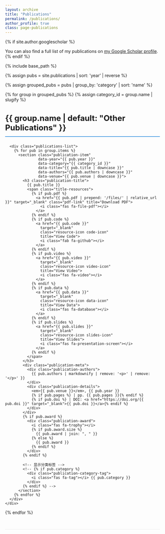```yaml
---
layout: archive
title: "Publications"
permalink: /publications/
author_profile: true
class: page-publications
---
```


{% if site.author.googlescholar %}
  <div class="wordwrap">You can also find a full list of my publications on <a href="{{site.author.googlescholar}}">my Google Scholar profile</a>.</div>
{% endif %}

{% include base_path %}

{% assign pubs = site.publications | sort: 'year' | reverse %}



<div class="publications-page">
  <!-- 按类别分组的出版物列表 -->
  {% assign grouped_pubs = pubs | group_by: 'category' | sort: 'name' %}

  {% for group in grouped_pubs %}
    {% assign category_id = group.name | slugify %}
    <div class="publication-category" id="category-{{ category_id }}">
      <h2 class="category-title">
        {{ group.name | default: "Other Publications" }}
        <!-- <span class="publication-count">({{ group.size }})</span> -->
      </h2>

      <div class="publications-list">
        {% for pub in group.items %}
          <section class="publication-item"
                   data-year="{{ pub.year }}"
                   data-category="{{ category_id }}"
                   data-title="{{ pub.title | downcase }}"
                   data-authors="{{ pub.authors | downcase }}"
                   data-venue="{{ pub.venue | downcase }}">
            <h3 class="publication-title">
              {{ pub.title }}
              <span class="title-resources">
                {% if pub.pdf %}
                  <a href="{{ pub.pdf | prepend: '/files/' | relative_url }}" target="_blank" class="pdf-link" title="Download PDF">
                    <i class="fas fa-file-pdf"></i>
                  </a>
                {% endif %}
                {% if pub.code %}
                  <a href="{{ pub.code }}"
                    target="_blank"
                    class="resource-icon code-icon"
                    title="View Code">
                    <i class="fab fa-github"></i>
                  </a>
                {% endif %}
                {% if pub.video %}
                  <a href="{{ pub.video }}"
                    target="_blank"
                    class="resource-icon video-icon"
                    title="View Video">
                    <i class="fas fa-video"></i>
                  </a>
                {% endif %}
                {% if pub.data %}
                  <a href="{{ pub.data }}"
                    target="_blank"
                    class="resource-icon data-icon"
                    title="View Data">
                    <i class="fas fa-database"></i>
                  </a>
                {% endif %}
                {% if pub.slides %}
                  <a href="{{ pub.slides }}"
                    target="_blank"
                    class="resource-icon slides-icon"
                    title="View Slides">
                    <i class="fas fa-presentation-screen"></i>
                  </a>
                {% endif %}
              </span>
            </h3>
            <div class="publication-meta">
              <div class="publication-authors">
                {{ pub.authors | markdownify | remove: '<p>' | remove: '</p>' }}
              </div>
              <div class="publication-details">
                <em>{{ pub.venue }}</em>, {{ pub.year }}
                {% if pub.pages %} | pp. {{ pub.pages }}{% endif %}
                {% if pub.doi %} | DOI: <a href="https://doi.org/{{ pub.doi }}" target="_blank">{{ pub.doi }}</a>{% endif %}
              </div>
            </div>
            {% if pub.award %}
              <div class="publication-award">
                <i class="fas fa-trophy"></i>
                {% if pub.award.size %}
                  {{ pub.award | join: ", " }}
                {% else %}
                  {{ pub.award }}
                {% endif %}
              </div>
            {% endif %}

            <!-- 显示分类标签 -->
            <!-- {% if pub.category %}
              <div class="publication-category-tag">
                <i class="fas fa-tag"></i> {{ pub.category }}
              </div>
            {% endif %} -->
          </section>
        {% endfor %}
      </div>
    </div>
  {% endfor %}
</div>

<!-- 分类过滤器和搜索框 -->
<!-- <div class="publications-toolbar">
  <div class="search-box">
    <i class="fas fa-search"></i>
    <input type="text" id="publication-search" placeholder="Search publications...">
  </div>
  <div class="category-filters">
    <span class="filter-label">Filter by Category:</span>
    <div class="category-buttons">
      <button class="category-btn active" data-category="all">All Publications</button>
      {% assign categories = pubs | map: 'category' | uniq | compact | sort %}
      {% for cat in categories %}
        <button class="category-btn" data-category="{{ cat | slugify }}">{{ cat }}</button>
      {% endfor %}
    </div>
  </div>
</div> -->

<!-- 分类和搜索功能脚本 -->
<!-- <script>
document.addEventListener('DOMContentLoaded', function() {
  // 分类过滤功能
  const categoryButtons = document.querySelectorAll('.category-btn');
  const publicationItems = document.querySelectorAll('.publication-item');
  const publicationCategories = document.querySelectorAll('.publication-category');

  categoryButtons.forEach(button => {
    button.addEventListener('click', function() {
      // 更新按钮状态
      categoryButtons.forEach(btn => btn.classList.remove('active'));
      this.classList.add('active');

      const category = this.dataset.category;

      // 显示/隐藏出版物
      publicationItems.forEach(item => {
        if (category === 'all' || item.dataset.category === category) {
          item.style.display = 'block';
        } else {
          item.style.display = 'none';
        }
      });

      // 显示/隐藏分类标题
      publicationCategories.forEach(cat => {
        if (category === 'all') {
          cat.style.display = 'block';
        } else {
          const catId = cat.id.replace('category-', '');
          if (catId === category) {
            cat.style.display = 'block';
          } else {
            cat.style.display = 'none';
          }
        }
      });
    });
  });

  // 搜索功能
  const searchInput = document.getElementById('publication-search');

  searchInput.addEventListener('input', function() {
    const searchTerm = this.value.toLowerCase().trim();

    publicationItems.forEach(item => {
      const title = item.dataset.title;
      const authors = item.dataset.authors;
      const venue = item.dataset.venue;

      if (searchTerm === '' ||
          title.includes(searchTerm) ||
          authors.includes(searchTerm) ||
          venue.includes(searchTerm)) {
        item.style.display = 'block';
      } else {
        item.style.display = 'none';
      }
    });
  });

  // 初始显示所有出版物
  publicationItems.forEach(item => item.style.display = 'block');
});
</script> -->

<style>
/* ================= 分类工具栏 ================= */
.publications-toolbar {
  margin: 2rem 0;
  padding: 1.5rem;
  background: #f8f9fa;
  border-radius: 12px;
  display: flex;
  flex-wrap: wrap;
  gap: 1.5rem;
  align-items: center;
  border: 1px solid #e2e8f0;
}

.category-filters {
  flex: 1;
  min-width: 100%;
}

.filter-label {
  font-weight: 600;
  margin-right: 1rem;
  color: #2d3748;
}

.category-buttons {
  display: flex;
  flex-wrap: wrap;
  gap: 0.8rem;
  margin-top: 0.8rem;
}

.category-btn {
  padding: 0.6rem 1.2rem;
  border: 1px solid #e2e8f0;
  border-radius: 50px;
  background: #fff;
  cursor: pointer;
  font-size: 0.9rem;
  transition: all 0.2s;
  box-shadow: 0 1px 3px rgba(0,0,0,0.05);

  &.active, &:hover {
    background: #4299e1;
    color: white;
    border-color: #4299e1;
    box-shadow: 0 2px 5px rgba(66, 153, 225, 0.3);
  }
}

.search-box {
  flex: 1;
  min-width: 300px;
  position: relative;

  input {
    width: 100%;
    padding: 0.8rem 1rem 0.8rem 40px;
    border: 1px solid #e2e8f0;
    border-radius: 30px;
    font-size: 1rem;
    transition: all 0.3s;

    &:focus {
      outline: none;
      border-color: #4299e1;
      box-shadow: 0 0 0 3px rgba(66, 153, 225, 0.2);
    }
  }

  .fa-search {
    position: absolute;
    left: 15px;
    top: 50%;
    transform: translateY(-50%);
    color: #a0aec0;
  }
}

/* ================= 分类标题 ================= */
.publication-category {
  margin-bottom: 3rem;
  padding-bottom: 2rem;
  border-bottom: 1px solid #eaeaea;
}

.category-title {
  font-size: 1.6rem;
  margin-bottom: 1.5rem;
  padding-bottom: 0.8rem;
  border-bottom: 2px solid #4299e1;
  display: flex;
  align-items: center;
}

.publication-count {
  font-size: 1rem;
  background: #4299e1;
  color: white;
  border-radius: 20px;
  padding: 0.2rem 0.8rem;
  margin-left: 1rem;
  font-weight: normal;
}

/* ================= 分类标签 ================= */
.publication-category-tag {
  display: inline-flex;
  align-items: center;
  margin-top: 0.8rem;
  padding: 0.4rem 0.8rem;
  background-color: #f0f7ff;
  border-radius: 50px;
  color: #2b6cb0;
  font-size: 0.85rem;
  border: 1px solid #c3dafe;

  i {
    margin-right: 0.4rem;
    color: #4299e1;
  }
}

/* ================= 响应式设计 ================= */
@media (max-width: 768px) {
  .publications-toolbar {
    flex-direction: column;
    align-items: stretch;
    gap: 1.5rem;
  }

  .category-buttons {
    justify-content: center;
  }

  .search-box {
    min-width: 100%;
  }
}

@media (max-width: 480px) {
  .category-buttons {
    gap: 0.5rem;
  }

  .category-btn {
    padding: 0.5rem 1rem;
    font-size: 0.85rem;
  }

  .category-title {
    font-size: 1.4rem;
    flex-direction: column;
    align-items: flex-start;
  }

  .publication-count {
    margin-left: 0;
    margin-top: 0.5rem;
  }
}

/* ================= 资源图标样式 ================= */
.title-resources {
  display: inline-flex;
  gap: 0.6rem;
  margin-left: 0.8rem;
}

.resource-icon {
  display: inline-flex;
  align-items: center;
  justify-content: center;
  width: 24px;
  height: 24px;
  border-radius: 50%;
  color: white !important;
  font-size: 0.9rem;
  transition: all 0.2s ease;
  opacity: 0.8;
  text-decoration: none !important;
  position: relative;

  &:hover {
    opacity: 1;
    transform: scale(1.1);
  }

  // 悬停提示
  &::after {
    content: attr(title);
    position: absolute;
    bottom: -28px;
    left: 50%;
    transform: translateX(-50%);
    background: rgba(0, 0, 0, 0.85);
    color: white;
    padding: 4px 8px;
    border-radius: 4px;
    font-size: 0.75rem;
    white-space: nowrap;
    opacity: 0;
    visibility: hidden;
    transition: opacity 0.2s;
    z-index: 100;
    pointer-events: none;
  }

  &:hover::after {
    opacity: 1;
    visibility: visible;
  }
}

/* 特定图标样式 */
.pdf-link {
  background-color: #e53e3e;
  &:hover { background-color: #c53030; }
}
.code-icon {
  background-color: #2d3748;
  &:hover { background-color: #1a202c; }
}
.video-icon {
  background-color: #805ad5;
  &:hover { background-color: #6b46c1; }
}
.data-icon {
  background-color: #3182ce;
  &:hover { background-color: #2b6cb0; }
}
.slides-icon {
  background-color: #38a169;
  &:hover { background-color: #2f855a; }
}
</style>

